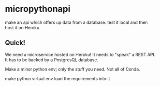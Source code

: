 # micropythonapi
make an api which offers up data from a database. test it local and then host it on Heroku.

## Quick!

We need a microservice hosted on Heroku! It needs to "speak" a REST API. It has to be backed by a PostgresQL database.

Make a minor python env; only the stuff you need. Not all of Conda.

make python virtual env
load the requirements into it
